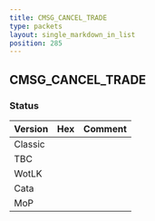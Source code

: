```yaml
---
title: CMSG_CANCEL_TRADE
type: packets
layout: single_markdown_in_list
position: 285
---
```


## CMSG_CANCEL_TRADE

### Status

Version    | Hex        | Comment
---------- | ---------- | ---------- 
Classic    |            |
TBC        |            |
WotLK      |            |
Cata       |            |
MoP        |            |